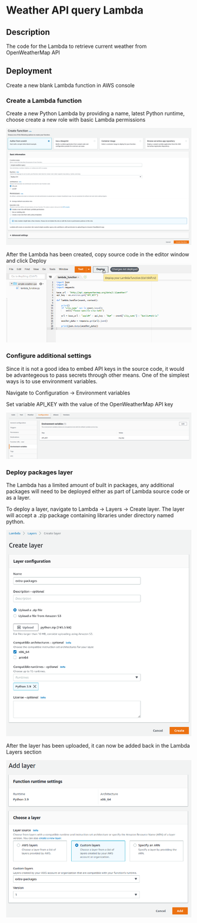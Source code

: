 # Weather API query Lambda

## Description

The code for the Lambda to retrieve current weather from OpenWeatherMap API

## Deployment

Create a new blank Lambda function in AWS console

### Create a Lambda function

Create a new Python Lambda by providing a name, latest Python runtime, choose create a new role with basic Lambda permissions

![Lambda creation screen](/2_lambda/img/Lambda_create.png)

After the Lambda has been created, copy source code in the editor window and click Deploy
![Lambda adding code](/2_lambda/img/Add_code.png)

### Configure additional settings

Since it is not a good idea to embed API keys in the source code, it would be advantegeous to pass secrets through other means. One of the simplest ways is to use environment variables.

Navigate to Configuration -> Environment variables

Set variable API_KEY with the value of the OpenWeatherMap API key

![Setting environment variables](/2_lambda/img/Env_vars.png)

### Deploy packages layer

The Lambda has a limited amount of built in packages, any additional packages will need to be deployed either as part of Lambda source code or as a layer.

To deploy a layer, navigate to Lambda -> Layers -> Create layer.
The layer will accept a .zip package containing libraries under directory named python.

![Creating a layer](/2_lambda/img/Create_layer.png)

After the layer has been uploaded, it can now be added back in the Lambda Layers section

![Adding a layer](/2_lambda/img/Add_layer.png)